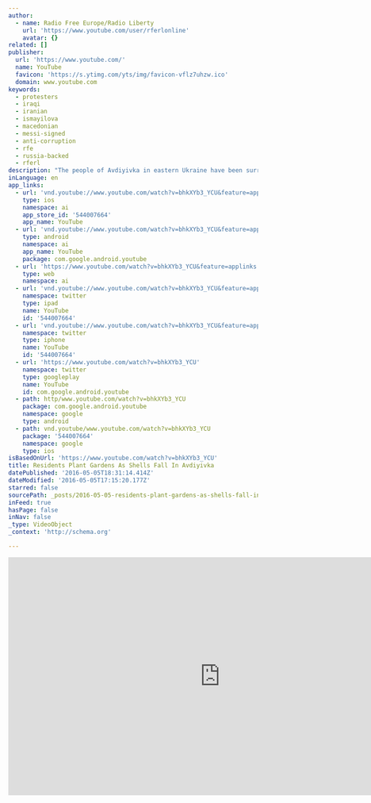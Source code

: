 ```yaml
---
author:
  - name: Radio Free Europe/Radio Liberty
    url: 'https://www.youtube.com/user/rferlonline'
    avatar: {}
related: []
publisher:
  url: 'https://www.youtube.com/'
  name: YouTube
  favicon: 'https://s.ytimg.com/yts/img/favicon-vflz7uhzw.ico'
  domain: www.youtube.com
keywords:
  - protesters
  - iraqi
  - iranian
  - ismayilova
  - macedonian
  - messi-signed
  - anti-corruption
  - rfe
  - russia-backed
  - rferl
description: "The people of Avdiyivka in eastern Ukraine have been surrounded by fighting for two years now. With Russia-backed separatists and government troops trading fire just kilometers away, locals do their best to carry on with their daily lives. (Olga Kalinichenko, RFE/RL's Current Time TV) Originally published at - http://www.rferl.org/media/video/ukraine-avdiyivka-war/27717959.html"
inLanguage: en
app_links:
  - url: 'vnd.youtube://www.youtube.com/watch?v=bhkXYb3_YCU&feature=applinks'
    type: ios
    namespace: ai
    app_store_id: '544007664'
    app_name: YouTube
  - url: 'vnd.youtube://www.youtube.com/watch?v=bhkXYb3_YCU&feature=applinks'
    type: android
    namespace: ai
    app_name: YouTube
    package: com.google.android.youtube
  - url: 'https://www.youtube.com/watch?v=bhkXYb3_YCU&feature=applinks'
    type: web
    namespace: ai
  - url: 'vnd.youtube://www.youtube.com/watch?v=bhkXYb3_YCU&feature=applinks'
    namespace: twitter
    type: ipad
    name: YouTube
    id: '544007664'
  - url: 'vnd.youtube://www.youtube.com/watch?v=bhkXYb3_YCU&feature=applinks'
    namespace: twitter
    type: iphone
    name: YouTube
    id: '544007664'
  - url: 'https://www.youtube.com/watch?v=bhkXYb3_YCU'
    namespace: twitter
    type: googleplay
    name: YouTube
    id: com.google.android.youtube
  - path: http/www.youtube.com/watch?v=bhkXYb3_YCU
    package: com.google.android.youtube
    namespace: google
    type: android
  - path: vnd.youtube/www.youtube.com/watch?v=bhkXYb3_YCU
    package: '544007664'
    namespace: google
    type: ios
isBasedOnUrl: 'https://www.youtube.com/watch?v=bhkXYb3_YCU'
title: Residents Plant Gardens As Shells Fall In Avdiyivka
datePublished: '2016-05-05T18:31:14.414Z'
dateModified: '2016-05-05T17:15:20.177Z'
starred: false
sourcePath: _posts/2016-05-05-residents-plant-gardens-as-shells-fall-in-avdiyivka.md
inFeed: true
hasPage: false
inNav: false
_type: VideoObject
_context: 'http://schema.org'

---
```

<iframe src="https://cdn.embedly.com/widgets/media.html?src=https%3A%2F%2Fwww.youtube.com%2Fembed%2FbhkXYb3_YCU%3Ffeature%3Doembed&amp;url=https%3A%2F%2Fwww.youtube.com%2Fwatch%3Fv%3DbhkXYb3_YCU&amp;image=https%3A%2F%2Fi.ytimg.com%2Fvi%2FbhkXYb3_YCU%2Fhqdefault.jpg&amp;key=b7d04c9b404c499eba89ee7072e1c4f7&amp;type=text%2Fhtml&amp;schema=youtube" width="854" height="480" scrolling="no" frameborder="0" allowfullscreen="" style=""></iframe>